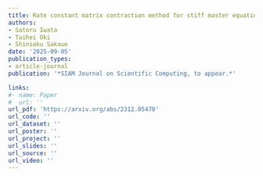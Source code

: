 ```yaml
---
title: Rate constant matrix contraction method for stiff master equations with detailed balance
authors:
- Satoru Iwata
- Taihei Oki
- Shinsaku Sakaue
date: '2025-09-05'
publication_types:
- article-journal
publication: '*SIAM Journal on Scientific Computing, to appear.*'

links:
#- name: Paper
#  url: ''
url_pdf: 'https://arxiv.org/abs/2312.05470'
url_code: ''
url_dataset: ''
url_poster: ''
url_project: ''
url_slides: ''
url_source: ''
url_video: ''
---
```

